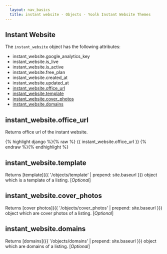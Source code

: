 ```yaml
---
  layout: nav_basics
  title: instant website - Objects - Yoolk Instant Website Themes
---
```


<h2 class="section-title">Instant Website</h2>

The <code>instant_website</code> object has the following attributes:

<div class="panel">
  <div class="panel-body">
    <ul>
      <li>
        instant_website.google_analytics_key
      </li>
      <li>
        instant_website.is_live
      </li>
      <li>
        instant_website.is_active
      </li>
      <li>
        instant_website.free_plan
      </li>
      <li>
        instant_website.created_at
      </li>
      <li>
        instant_website.updated_at
      </li>
      <li>
        <a href="#office_url">instant_website.office_url</a>
      </li>
      <li>
        <a href="#template">instant_website.template</a>
      </li>
      <li>
        <a href="#cover_photos">instant_website.cover_photos</a>
      </li>
      <li>
        <a href="#domains">instant_website.domains</a>
      </li>
    </ul>
  </div>
</div>

<h2 class="tags" id="office_url">instant_website.office_url</h2>

Returns office url of the instant website.

<div class="panel">
  <div class="panel-body">
{% highlight django %}{% raw %}
{{ instant_website.office_url }}
{% endraw %}{% endhighlight %}
  </div>
</div>

<h2 class="tags" id="template">instant_website.template</h2>

Returns [template]({{ '/objects/template' | prepend: site.baseurl }}) object which is a template of a listing. [*Optional*]

<h2 class="tags" id="cover_photos">instant_website.cover_photos</h2>

Returns [cover photos]({{ '/objects/cover_photos' | prepend: site.baseurl }}) object which are cover photos of a listing. [*Optional*]

<h2 class="tags" id="domains">instant_website.domains</h2>

Returns [domains]({{ '/objects/domains' | prepend: site.baseurl }}) object which are domains of a listing. [*Optional*]